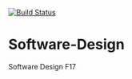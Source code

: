 [![Build Status](https://travis-ci.org/gus07ven/Software-Design.svg?branch=master)](https://travis-ci.org/gus07ven/Software-Design)

# Software-Design
Software Design F17
